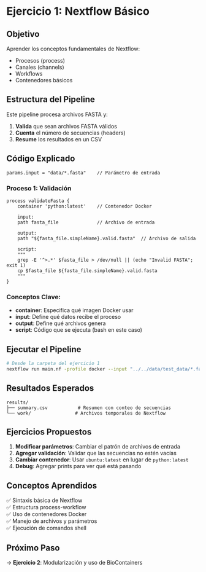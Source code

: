 # Ejercicio 1: Nextflow Básico

## Objetivo
Aprender los conceptos fundamentales de Nextflow:
- Procesos (process)
- Canales (channels) 
- Workflows
- Contenedores básicos

## Estructura del Pipeline

Este pipeline procesa archivos FASTA y:
1. **Valida** que sean archivos FASTA válidos
2. **Cuenta** el número de secuencias (headers)  
3. **Resume** los resultados en un CSV

## Código Explicado

```nextflow
params.input = "data/*.fasta"    // Parámetro de entrada
```

### Proceso 1: Validación
```nextflow
process validateFasta {
    container 'python:latest'    // Contenedor Docker
    
    input:
    path fasta_file              // Archivo de entrada
    
    output:
    path "${fasta_file.simpleName}.valid.fasta"  // Archivo de salida
    
    script:
    """
    grep -E '^>.*' $fasta_file > /dev/null || (echo "Invalid FASTA"; exit 1)
    cp $fasta_file ${fasta_file.simpleName}.valid.fasta
    """
}
```

### Conceptos Clave:
- **container**: Especifica qué imagen Docker usar
- **input**: Define qué datos recibe el proceso
- **output**: Define qué archivos genera
- **script**: Código que se ejecuta (bash en este caso)

## Ejecutar el Pipeline

```bash
# Desde la carpeta del ejercicio 1
nextflow run main.nf -profile docker --input "../../data/test_data/*.fasta"
```

## Resultados Esperados

```
results/
├── summary.csv           # Resumen con conteo de secuencias
└── work/                # Archivos temporales de Nextflow
```

## Ejercicios Propuestos

1. **Modificar parámetros**: Cambiar el patrón de archivos de entrada
2. **Agregar validación**: Validar que las secuencias no estén vacías
3. **Cambiar contenedor**: Usar `ubuntu:latest` en lugar de `python:latest`
4. **Debug**: Agregar prints para ver qué está pasando

## Conceptos Aprendidos

✅ Sintaxis básica de Nextflow  
✅ Estructura process-workflow  
✅ Uso de contenedores Docker  
✅ Manejo de archivos y parámetros  
✅ Ejecución de comandos shell

## Próximo Paso
→ **Ejercicio 2**: Modularización y uso de BioContainers